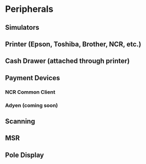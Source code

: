 # Peripherals

## Simulators

## Printer (Epson, Toshiba, Brother, NCR, etc.)

## Cash Drawer (attached through printer)

## Payment Devices

### NCR Common Client

### Adyen (coming soon)

## Scanning

## MSR

## Pole Display

